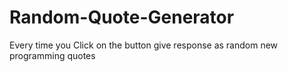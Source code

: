 # Random-Quote-Generator
Every time you Click on the button give response as random new programming quotes
